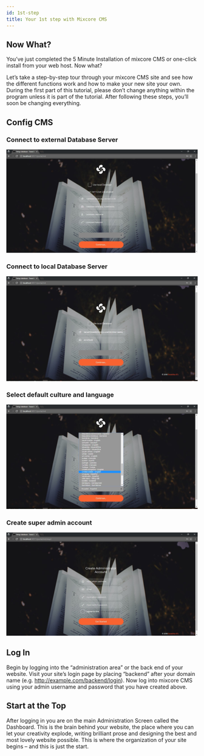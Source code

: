 ```yaml
---
id: 1st-step
title: Your 1st step with Mixcore CMS
---
```

## Now What?

You’ve just completed the 5 Minute Installation of mixcore CMS or one-click install from your web host. Now what?

Let’s take a step-by-step tour through your mixcore CMS site and see how the different functions work and how to make your new site your own. During the first part of this tutorial, please don’t change anything within the program unless it is part of the tutorial. After following these steps, you’ll soon be changing everything.

## Config CMS

### Connect to external Database Server

 ![config-db.jpg](/img/1st-step/config-db.jpg)

### Connect to local Database Server

 ![connect-local-db.jpg](/img/1st-step/connect-local-db.jpg)

### Select default culture and language

 ![select-default-culture.jpg](/img/1st-step/select-default-culture.jpg)

### Create super admin account

 ![create-admin.jpg](/img/1st-step/create-admin.jpg)

## Log In

Begin by logging into the “administration area” or the back end of your website. Visit your site’s login page by placing “backend” after your domain name (e.g. http://example.com/backend/login). Now log into mixcore CMS using your admin username and password that you have created above.

## Start at the Top

After logging in you are on the main Administration Screen called the Dashboard. This is the brain behind your website, the place where you can let your creativity explode, writing brilliant prose and designing the best and most lovely website possible. This is where the organization of your site begins – and this is just the start.

